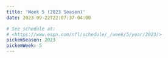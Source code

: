 ```yaml
---
title: 'Week 5 (2023 Season)'
date: 2023-09-22T22:07:37-04:00

# See schedule at:
# <https://www.espn.com/nfl/schedule/_/week/5/year/2023/>
pickemSeason: 2023
pickemWeek: 5
---
```

